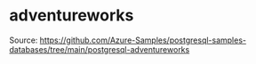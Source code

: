 # adventureworks

Source: https://github.com/Azure-Samples/postgresql-samples-databases/tree/main/postgresql-adventureworks
